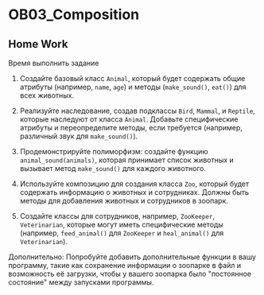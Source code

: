 # OB03_Composition
## Home Work


Время выполнить задание

1. Создайте базовый класс `Animal`, который будет содержать общие атрибуты 
(например, `name`, `age`) и методы (`make_sound()`, `eat()`) для всех животных.

2. Реализуйте наследование, создав подклассы `Bird`, `Mammal`, и `Reptile`, 
которые наследуют от класса `Animal`. Добавьте специфические атрибуты и переопределите методы,
если требуется (например, различный звук для `make_sound()`).

3. Продемонстрируйте полиморфизм: создайте функцию `animal_sound(animals)`, 
которая принимает список животных и вызывает метод `make_sound()` для каждого животного.

4. Используйте композицию для создания класса `Zoo`, который будет содержать 
информацию о животных и сотрудниках. Должны быть методы для добавления животных 
и сотрудников в зоопарк.

5. Создайте классы для сотрудников, например, `ZooKeeper`, `Veterinarian`,
которые могут иметь специфические методы (например, `feed_animal()` для `ZooKeeper`
и `heal_animal()` для `Veterinarian`).


Дополнительно:
Попробуйте добавить дополнительные функции в вашу программу, такие как 
сохранение информации о зоопарке в файл и возможность её загрузки, чтобы
у вашего зоопарка было "постоянное состояние" между запусками программы.